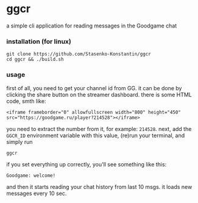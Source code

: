 # ggcr

a simple cli application for reading messages in the Goodgame chat

### installation (for linux)

    git clone https://github.com/Stasenko-Konstantin/ggcr 
    cd ggcr && ./build.sh

### usage

first of all, you need to get your channel id from GG.
it can be done by clicking the share button on the streamer dashboard.
there is some HTML code, smth like:

    <iframe frameborder="0" allowfullscreen width="800" height="450" src="https://goodgame.ru/player?214528"></iframe>

you need to extract the number from it, for example: `214528`.
next, add the `GGCR_ID` environment variable with this value, (re)run your terminal, and simply run

    ggcr 

if you set everything up correctly, you'll see something like this:

    Goodgame: welcome!

and then it starts reading your chat history from last 10 msgs.
it loads new messages every 10 sec.

